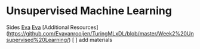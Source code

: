 # Unsupervised Machine Learning
Sides
[Eva](https://evavanrooijen.github.io/)
[Eva](https://github.com/Evavanrooijen/TuringMLxDL/tree/master/Week2%20Unsupervised%20Learning/)
[Additional Resources] (https://github.com/Evavanrooijen/TuringMLxDL/blob/master/Week2%20Unsupervised%20Learning/)
[ ] add materials


